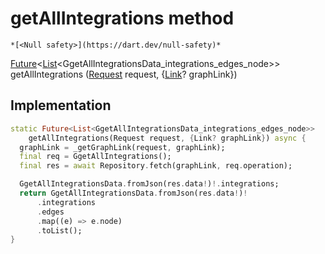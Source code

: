 


# getAllIntegrations method




    *[<Null safety>](https://dart.dev/null-safety)*




[Future](https://api.flutter.dev/flutter/dart-async/Future-class.html)&lt;[List](https://api.flutter.dev/flutter/dart-core/List-class.html)&lt;GgetAllIntegrationsData_integrations_edges_node>> getAllIntegrations
([Request](../../yonomi-sdk/Request-class.md) request, {[Link](https://pub.dev/documentation/gql_link/0.4.2/link/Link-class.html)? graphLink})








## Implementation

```dart
static Future<List<GgetAllIntegrationsData_integrations_edges_node>>
    getAllIntegrations(Request request, {Link? graphLink}) async {
  graphLink = _getGraphLink(request, graphLink);
  final req = GgetAllIntegrations();
  final res = await Repository.fetch(graphLink, req.operation);

  GgetAllIntegrationsData.fromJson(res.data!)!.integrations;
  return GgetAllIntegrationsData.fromJson(res.data!)!
      .integrations
      .edges
      .map((e) => e.node)
      .toList();
}
```







